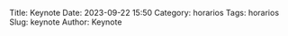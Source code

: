 Title: Keynote
Date: 2023-09-22 15:50
Category: horarios
Tags: horarios
Slug: keynote
Author: Keynote